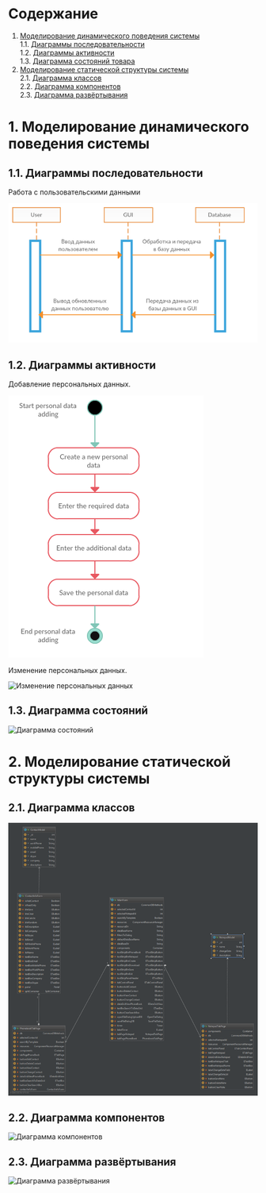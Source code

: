 # Содержание
1. [Моделирование динамического поведения системы](#1)  
1.1. [Диаграммы последовательности](#1_1)  
1.2. [Диаграммы активности](#1_2)  
1.3. [Диаграмма состояний товара](#1_3)  
2. [Моделирование статической структуры системы](#2)  
2.1. [Диаграмма классов](#2_1)  
2.2. [Диаграмма компонентов](#2_2)  
2.3. [Диаграмма развёртывания](#2_3)  

<a name="1"/>

#  1. Моделирование динамического поведения системы

<a name="1_1"/>

##  1.1. Диаграммы последовательности

Работа с пользовательскими данными

![Работа с пользовательскими данными](Images/1.1.1_working_with_personal_data.png)

<a name="1_2"/>

##  1.2. Диаграммы активности

Добавление персональных данных.

![Добавление персональных данных](Images/1.2.1_adding.png)

Изменение персональных данных.

![Изменение персональных данных](Images/1.2.2_editing.png)

<a name="1_3"/>

##  1.3. Диаграмма состояний 

![Диаграмма состояний](Images/ris_1_3.png)


<a name="2"/>

#  2. Моделирование статической структуры системы

<a name="2_1"/>

##  2.1. Диаграмма классов

![Диаграмма классов](Images/2.1_diagramm.png)

<a name="2_2"/>

##  2.2. Диаграмма компонентов

![Диаграмма компонентов](Images/ris_2_2.png)

<a name="2_3"/>

##  2.3. Диаграмма развёртывания

![Диаграмма развёртывания](Images/ris_2_3.png)
